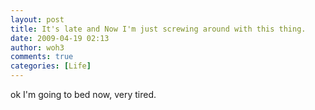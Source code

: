```yaml
---
layout: post
title: It's late and Now I'm just screwing around with this thing.
date: 2009-04-19 02:13
author: woh3
comments: true
categories: [Life]
---
```

ok I'm going to bed now, very tired.
